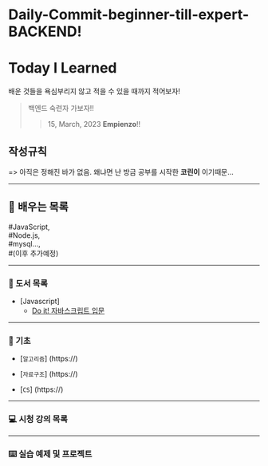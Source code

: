 # Daily-Commit-beginner-till-expert-BACKEND!
# Today I Learned 

배운 것들을 욕심부리지 않고 적을 수 있을 때까지 적어보자!
> 백엔드 숙련자 가보자!!
>> 15, March, 2023 __Empienzo__!!


## 작성규칙

=> 아직은 정해진 바가 없음. 왜냐면 난 방금 공부를 시작한 **코린이** 이기때문...

---

## 📝 배우는 목록

 #JavaScript,    
 #Node.js,    
 #mysql...,   
 #(이후 추가예정)

---

### 📗 도서 목록

* [Javascript] 
   * [Do it! 자바스크립트 입문](http://www.yes24.com/Product/Goods/104803061)

---

### 📝 기초
  - [`알고리즘`] \(https://)

  - [`자료구조`] \(https://)

  - [`CS`] \(https://)

---

### 💻 시청 강의 목록

---

### ⌨️ 실습 예제 및 프로젝트 

<br>
